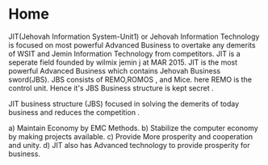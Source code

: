 # Home
JIT(Jehovah Information System-Unit1) or  Jehovah  Information Technology   is  focused   on  most  powerful  Advanced  Business to  overtake  any   demerits  of   WSIT and  Jemin  Information  Technology  from  competitors.
JIT  is  a  seperate    field  founded   by  wilmix  jemin j  at   MAR  2015.
JIT  is  the    most  powerful  Advanced Business  which  contains  Jehovah  Business  sword(JBS).
JBS  consists  of  REMO,ROMOS ,  and Mice.  here   REMO  is   the   control  unit.
Hence  it's  JBS Business  structure   is   kept  secret .

JIT business  structure (JBS)  focused  in  solving    the    demerits   of  today   business
and  reduces   the  competition .

a) Maintain  Economy  by  EMC  Methods.
b) Stabilize   the   computer  economy  by  making
projects  available.
c) Provide   More prosperity  and  cooperation  and  unity.
d)  JIT   also   has   Advanced   technology  to  provide
prosperity  for  business.


